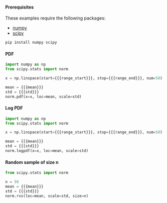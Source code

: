 #### Prerequisites

These examples require the following packages:
- [numpy](https://numpy.org/)
- [scipy](https://scipy.org/)

```bash
pip install numpy scipy
```


#### PDF

```python
import numpy as np
from scipy.stats import norm

x = np.linspace(start={{{range_start}}}, stop={{{range_end}}}, num=50)

mean = {{{mean}}}
std = {{{std}}}
norm.pdf(x=x, loc=mean, scale=std)
```


#### Log PDF

```python
import numpy as np
from scipy.stats import norm

x = np.linspace(start={{{range_start}}}, stop={{{range_end}}}, num=50)

mean = {{{mean}}}
std = {{{std}}}
norm.logpdf(x=x, loc=mean, scale=std)
```


#### Random sample of size n

```python
from scipy.stats import norm

n = 50
mean = {{{mean}}}
std = {{{std}}}
norm.rvs(loc=mean, scale=std, size=n)
```
